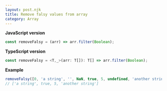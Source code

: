 ```yaml
---
layout: post.njk
title: Remove falsy values from array
category: Array
---
```


**JavaScript version**

```js
const removeFalsy = (arr) => arr.filter(Boolean);
```

**TypeScript version**

```js
const removeFalsy = <T,_>(arr: T[]): T[] => arr.filter(Boolean);
```

**Example**

```js
removeFalsy([0, 'a string', '', NaN, true, 5, undefined, 'another string', false]);
// ['a string', true, 5, 'another string']
```
